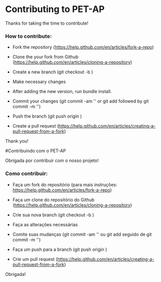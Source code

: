 # Contributing to PET-AP

Thanks for taking the time to contribute!

### How to contribute:

- Fork the repository (https://help.github.com/en/articles/fork-a-repo)

- Clone the your fork from Github (https://help.github.com/en/articles/cloning-a-repository)

- Create a new branch (git checkout -b )

- Make necessary changes

- After adding the new version, run bundle install.

- Commit your changes (git commit -am '' or git add followed by git commit -m '')

- Push the branch (git push origin <branch-name> )

- Create a pull request (https://help.github.com/en/articles/creating-a-pull-request-from-a-fork)

Thank you! 



#Contribuindo com o PET-AP

Obrigada por contribuir com o nosso projeto!

### Como contribuir: 

- Faça um fork do repositório (para mais instruções: https://help.github.com/en/articles/fork-a-repo)

- Faça um clone do repositório do Github (https://help.github.com/en/articles/cloning-a-repository)

- Crie sua nova branch (git checkout -b )

- Faça as alterações necessárias

- Comite suas mudanças (git commit -am '' ou git add seguido de git commit -m '')

- Faça um push para a branch (git push origin )

- Crie um pull request (https://help.github.com/en/articles/creating-a-pull-request-from-a-fork)

Obrigada!

